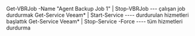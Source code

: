 Get-VBRJob -Name "Agent Backup Job 1" | Stop-VBRJob --- çalışan job durdurmak
Get-Service Veeam* | Start-Service ---- durdurulan hizmetleri başlattık
Get-Service Veeam* | Stop-Service -Force ---- tüm hizmetleri durdurma
